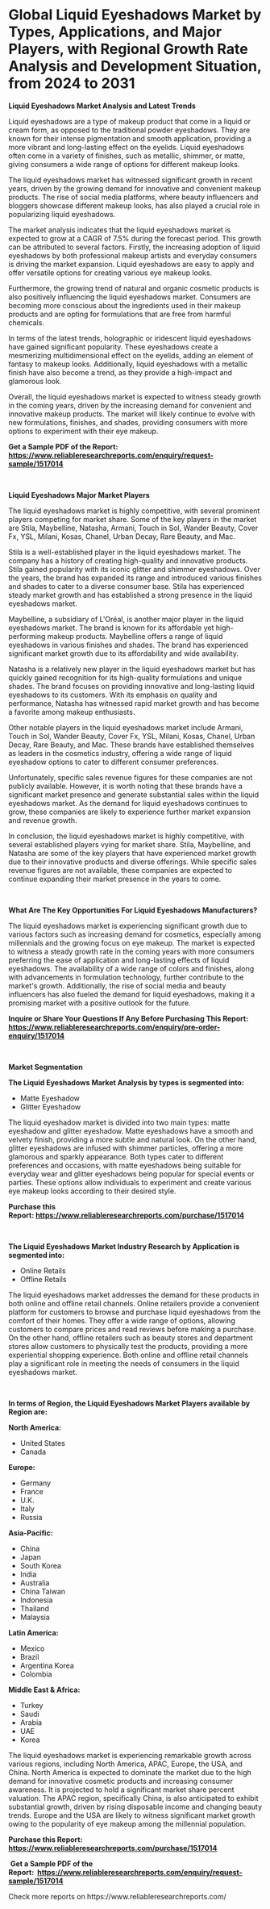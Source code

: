 <p><h1>Global Liquid Eyeshadows Market by Types, Applications, and Major Players, with Regional Growth Rate Analysis and Development Situation, from 2024 to 2031</h1></p><p><strong>Liquid Eyeshadows Market Analysis and Latest Trends</strong></p>
<p><p>Liquid eyeshadows are a type of makeup product that come in a liquid or cream form, as opposed to the traditional powder eyeshadows. They are known for their intense pigmentation and smooth application, providing a more vibrant and long-lasting effect on the eyelids. Liquid eyeshadows often come in a variety of finishes, such as metallic, shimmer, or matte, giving consumers a wide range of options for different makeup looks.</p><p>The liquid eyeshadows market has witnessed significant growth in recent years, driven by the growing demand for innovative and convenient makeup products. The rise of social media platforms, where beauty influencers and bloggers showcase different makeup looks, has also played a crucial role in popularizing liquid eyeshadows.</p><p>The market analysis indicates that the liquid eyeshadows market is expected to grow at a CAGR of 7.5% during the forecast period. This growth can be attributed to several factors. Firstly, the increasing adoption of liquid eyeshadows by both professional makeup artists and everyday consumers is driving the market expansion. Liquid eyeshadows are easy to apply and offer versatile options for creating various eye makeup looks.</p><p>Furthermore, the growing trend of natural and organic cosmetic products is also positively influencing the liquid eyeshadows market. Consumers are becoming more conscious about the ingredients used in their makeup products and are opting for formulations that are free from harmful chemicals.</p><p>In terms of the latest trends, holographic or iridescent liquid eyeshadows have gained significant popularity. These eyeshadows create a mesmerizing multidimensional effect on the eyelids, adding an element of fantasy to makeup looks. Additionally, liquid eyeshadows with a metallic finish have also become a trend, as they provide a high-impact and glamorous look.</p><p>Overall, the liquid eyeshadows market is expected to witness steady growth in the coming years, driven by the increasing demand for convenient and innovative makeup products. The market will likely continue to evolve with new formulations, finishes, and shades, providing consumers with more options to experiment with their eye makeup.</p></p>
<p><strong>Get a Sample PDF of the Report:&nbsp; <a href="https://www.reliableresearchreports.com/enquiry/request-sample/1517014">https://www.reliableresearchreports.com/enquiry/request-sample/1517014</a></strong></p>
<p>&nbsp;</p>
<p><strong>Liquid Eyeshadows Major Market Players</strong></p>
<p><p>The liquid eyeshadows market is highly competitive, with several prominent players competing for market share. Some of the key players in the market are Stila, Maybelline, Natasha, Armani, Touch in Sol, Wander Beauty, Cover Fx, YSL, Milani, Kosas, Chanel, Urban Decay, Rare Beauty, and Mac.</p><p>Stila is a well-established player in the liquid eyeshadows market. The company has a history of creating high-quality and innovative products. Stila gained popularity with its iconic glitter and shimmer eyeshadows. Over the years, the brand has expanded its range and introduced various finishes and shades to cater to a diverse consumer base. Stila has experienced steady market growth and has established a strong presence in the liquid eyeshadows market.</p><p>Maybelline, a subsidiary of L'Oréal, is another major player in the liquid eyeshadows market. The brand is known for its affordable yet high-performing makeup products. Maybelline offers a range of liquid eyeshadows in various finishes and shades. The brand has experienced significant market growth due to its affordability and wide availability.</p><p>Natasha is a relatively new player in the liquid eyeshadows market but has quickly gained recognition for its high-quality formulations and unique shades. The brand focuses on providing innovative and long-lasting liquid eyeshadows to its customers. With its emphasis on quality and performance, Natasha has witnessed rapid market growth and has become a favorite among makeup enthusiasts.</p><p>Other notable players in the liquid eyeshadows market include Armani, Touch in Sol, Wander Beauty, Cover Fx, YSL, Milani, Kosas, Chanel, Urban Decay, Rare Beauty, and Mac. These brands have established themselves as leaders in the cosmetics industry, offering a wide range of liquid eyeshadow options to cater to different consumer preferences.</p><p>Unfortunately, specific sales revenue figures for these companies are not publicly available. However, it is worth noting that these brands have a significant market presence and generate substantial sales within the liquid eyeshadows market. As the demand for liquid eyeshadows continues to grow, these companies are likely to experience further market expansion and revenue growth.</p><p>In conclusion, the liquid eyeshadows market is highly competitive, with several established players vying for market share. Stila, Maybelline, and Natasha are some of the key players that have experienced market growth due to their innovative products and diverse offerings. While specific sales revenue figures are not available, these companies are expected to continue expanding their market presence in the years to come.</p></p>
<p>&nbsp;</p>
<p><strong>What Are The Key Opportunities For Liquid Eyeshadows Manufacturers?</strong></p>
<p><p>The liquid eyeshadows market is experiencing significant growth due to various factors such as increasing demand for cosmetics, especially among millennials and the growing focus on eye makeup. The market is expected to witness a steady growth rate in the coming years with more consumers preferring the ease of application and long-lasting effects of liquid eyeshadows. The availability of a wide range of colors and finishes, along with advancements in formulation technology, further contribute to the market's growth. Additionally, the rise of social media and beauty influencers has also fueled the demand for liquid eyeshadows, making it a promising market with a positive outlook for the future.</p></p>
<p><strong>Inquire or Share Your Questions If Any Before Purchasing This Report: <a href="https://www.reliableresearchreports.com/enquiry/pre-order-enquiry/1517014">https://www.reliableresearchreports.com/enquiry/pre-order-enquiry/1517014</a></strong></p>
<p>&nbsp;</p>
<p><strong>Market Segmentation</strong></p>
<p><strong>The Liquid Eyeshadows Market Analysis by types is segmented into:</strong></p>
<p><ul><li>Matte Eyeshadow</li><li>Glitter Eyeshadow</li></ul></p>
<p><p>The liquid eyeshadow market is divided into two main types: matte eyeshadow and glitter eyeshadow. Matte eyeshadows have a smooth and velvety finish, providing a more subtle and natural look. On the other hand, glitter eyeshadows are infused with shimmer particles, offering a more glamorous and sparkly appearance. Both types cater to different preferences and occasions, with matte eyeshadows being suitable for everyday wear and glitter eyeshadows being popular for special events or parties. These options allow individuals to experiment and create various eye makeup looks according to their desired style.</p></p>
<p><strong>Purchase this Report:&nbsp;<a href="https://www.reliableresearchreports.com/purchase/1517014">https://www.reliableresearchreports.com/purchase/1517014</a></strong></p>
<p>&nbsp;</p>
<p><strong>The Liquid Eyeshadows Market Industry Research by Application is segmented into:</strong></p>
<p><ul><li>Online Retails</li><li>Offline Retails</li></ul></p>
<p><p>The liquid eyeshadows market addresses the demand for these products in both online and offline retail channels. Online retailers provide a convenient platform for customers to browse and purchase liquid eyeshadows from the comfort of their homes. They offer a wide range of options, allowing customers to compare prices and read reviews before making a purchase. On the other hand, offline retailers such as beauty stores and department stores allow customers to physically test the products, providing a more experiential shopping experience. Both online and offline retail channels play a significant role in meeting the needs of consumers in the liquid eyeshadows market.</p></p>
<p>&nbsp;</p>
<p><strong>In terms of Region, the Liquid Eyeshadows Market Players available by Region are:</strong></p>
<p>
    <p> <strong> North America: </strong>
        <ul>
            <li>United States</li>
            <li>Canada</li>
        </ul>
        </p> 
    <p> <strong> Europe: </strong>
        <ul>
            <li>Germany</li>
            <li>France</li>
            <li>U.K.</li>
            <li>Italy</li>
            <li>Russia</li>
        </ul>
        </p> 
    <p> <strong> Asia-Pacific: </strong>
        <ul>
            <li>China</li>
            <li>Japan</li>
            <li>South Korea</li>
            <li>India</li>
            <li>Australia</li>
            <li>China Taiwan</li>
            <li>Indonesia</li>
            <li>Thailand</li>
            <li>Malaysia</li>
        </ul>
        </p> 
    <p> <strong> Latin America: </strong>
        <ul>
            <li>Mexico</li>
            <li>Brazil</li>
            <li>Argentina Korea</li>
            <li>Colombia</li>
        </ul>
        </p> 
    <p> <strong> Middle East & Africa: </strong>
        <ul>
            <li>Turkey</li>
            <li>Saudi</li>
            <li>Arabia</li>
            <li>UAE</li>
            <li>Korea</li>
        </ul>
    </p>
    </p>
<p><p>The liquid eyeshadows market is experiencing remarkable growth across various regions, including North America, APAC, Europe, the USA, and China. North America is expected to dominate the market due to the high demand for innovative cosmetic products and increasing consumer awareness. It is projected to hold a significant market share percent valuation. The APAC region, specifically China, is also anticipated to exhibit substantial growth, driven by rising disposable income and changing beauty trends. Europe and the USA are likely to witness significant market growth owing to the popularity of eye makeup among the millennial population.</p></p>
<p><strong>Purchase this Report: <a href="https://www.reliableresearchreports.com/purchase/1517014">https://www.reliableresearchreports.com/purchase/1517014</a></strong></p>
<p>&nbsp;<strong>Get a Sample PDF of the Report:&nbsp;&nbsp;<a href="https://www.reliableresearchreports.com/enquiry/request-sample/1517014">https://www.reliableresearchreports.com/enquiry/request-sample/1517014</a></strong></p>
<p><strong></strong></p>
<p>Check more reports on https://www.reliableresearchreports.com/</p>